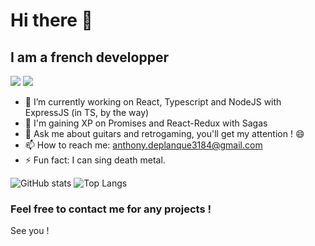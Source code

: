 # Hi there 👋

## I am a french developper

[<img src="https://github.com/AnthonyDeplanque/anthonyDeplanque/blob/main/twitter.png?raw=true">](https://twitter.com/Seteemio)   [<img src = "https://github.com/AnthonyDeplanque/anthonyDeplanque/blob/main/linkedin.png?raw=true">](https://www.linkedin.com/in/anthony-deplanque/)


- 🌱 I’m currently working on React, Typescript and NodeJS with ExpressJS (in TS, by the way)
- 📕 I'm gaining XP on Promises and React-Redux with Sagas
- 💬 Ask me about guitars and retrogaming, you'll get my attention ! 😄
- 📫 How to reach me: anthony.deplanque3184@gmail.com
- ⚡ Fun fact: I can sing death metal.



![GitHub stats](https://github-readme-stats.vercel.app/api?username=anthonyDeplanque&show_icons=true&theme=tokyonight)    ![Top Langs](https://github-readme-stats.vercel.app/api/top-langs/?username=anthonyDeplanque&theme=tokyonight)

### Feel free to contact me for any projects !

See you !
